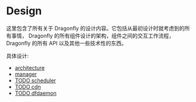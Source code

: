 # Design

这里包含了所有关于 Dragonfly 的设计内容。它包括从最初设计时就考虑到的所有事情， Dragonfly 的所有组件设计的架构，组件之间的交互工作流程，Dragonfly 的所有 API 以及其他一些技术性的东西。

具体设计:

* [architecture](architecture.md)
* [manager](manager.md)
* [TODO scheduler](scheduler.md)
* [TODO cdn](cdn.md)
* [TODO dfdaemon](dfdaemon.md)
